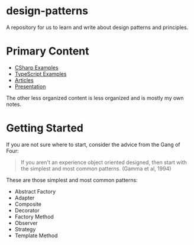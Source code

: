 # design-patterns

A repository for us to learn and write about design patterns and principles. 

# Primary Content

* [CSharp Examples](CSharp/README.md)
* [TypeScript Examples](TypeScript/README.md)
* [Articles](articles)
* [Presentation](LaTex/design-patterns-15min.pdf)

The other less organized content is less organized and is mostly my own notes.

# Getting Started

If you are not sure where to start, consider the advice from the Gang of Four: 

> If you aren't an experience object oriented designed, 
> then start with the simplest and most common patterns. (Gamma et al, 1994)

These are those simplest and most common patterns:

* Abstract Factory
* Adapter
* Composite
* Decorator
* Factory Method
* Observer
* Strategy 
* Template Method

